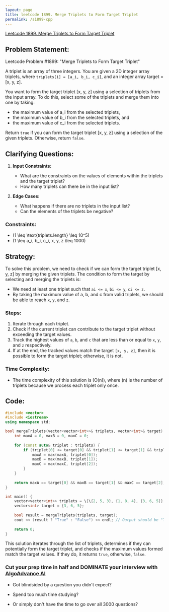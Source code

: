 ```yaml
---
layout: page
title: leetcode 1899. Merge Triplets to Form Target Triplet
permalink: /s1899-cpp
---
```

[Leetcode 1899. Merge Triplets to Form Target Triplet](https://algoadvance.github.io/algoadvance/l1899)
## Problem Statement:

Leetcode Problem #1899: "Merge Triplets to Form Target Triplet"

A triplet is an array of three integers. You are given a 2D integer array triplets, where `triplets[i] = [a_i, b_i, c_i]`, and an integer array target = [x, y, z].

You want to form the target triplet [x, y, z] using a selection of triplets from the input array. To do this, select some of the triplets and merge them into one by taking:

- the maximum value of a_i from the selected triplets,
- the maximum value of b_i from the selected triplets, and
- the maximum value of c_i from the selected triplets.

Return `true` if you can form the target triplet [x, y, z] using a selection of the given triplets. Otherwise, return `false`.

## Clarifying Questions:

1. **Input Constraints:**
   - What are the constraints on the values of elements within the triplets and the target triplet?
   - How many triplets can there be in the input list? 

2. **Edge Cases:**
   - What happens if there are no triplets in the input list?
   - Can the elements of the triplets be negative?

### Constraints:
- \(1 \leq \text{triplets.length} \leq 10^5\)
- \(1 \leq a_i, b_i, c_i, x, y, z \leq 1000\)

## Strategy:

To solve this problem, we need to check if we can form the target triplet [x, y, z] by merging the given triplets. The condition to form the target by selecting and merging the triplets is:
- We need at least one triplet such that `ai <= x`, `bi <= y`, `ci <= z`.
- By taking the maximum value of a, b, and c from valid triplets, we should be able to reach `x`, `y`, and `z`.

### Steps:
1. Iterate through each triplet.
2. Check if the current triplet can contribute to the target triplet without exceeding the target values.
3. Track the highest values of `a`, `b`, and `c` that are less than or equal to `x`, `y`, and `z` respectively.
4. If at the end, the tracked values match the target `[x, y, z]`, then it is possible to form the target triplet; otherwise, it is not.

### Time Complexity:
- The time complexity of this solution is \(O(n)\), where \(n\) is the number of triplets because we process each triplet only once.

## Code:

```cpp
#include <vector>
#include <iostream>
using namespace std;

bool mergeTriplets(vector<vector<int>>& triplets, vector<int>& target) {
    int maxA = 0, maxB = 0, maxC = 0;
    
    for (const auto& triplet : triplets) {
        if (triplet[0] <= target[0] && triplet[1] <= target[1] && triplet[2] <= target[2]) {
            maxA = max(maxA, triplet[0]);
            maxB = max(maxB, triplet[1]);
            maxC = max(maxC, triplet[2]);
        }
    }
    
    return maxA == target[0] && maxB == target[1] && maxC == target[2];
}

int main() {
    vector<vector<int>> triplets = \{\{2, 5, 3}, {1, 8, 4}, {3, 6, 5}};
    vector<int> target = {3, 6, 5};
    
    bool result = mergeTriplets(triplets, target);
    cout << (result ? "True" : "False") << endl; // Output should be "True"
    
    return 0;
}
```

This solution iterates through the list of triplets, determines if they can potentially form the target triplet, and checks if the maximum values formed match the target values. If they do, it returns `true`, otherwise, `false`.


### Cut your prep time in half and DOMINATE your interview with [AlgoAdvance AI](https://algoAdvance.com)

- Got blindsided by a question you didn't expect?

- Spend too much time studying?

- Or simply don't have the time to go over all 3000 questions?

